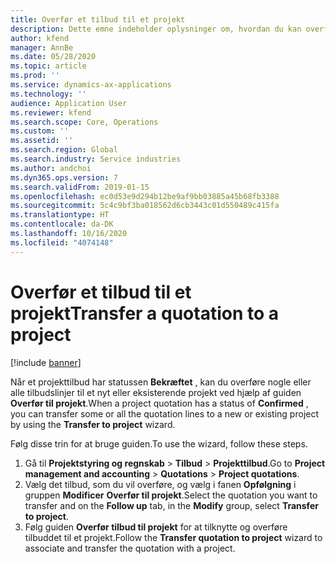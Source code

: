 ```yaml
---
title: Overfør et tilbud til et projekt
description: Dette emne indeholder oplysninger om, hvordan du kan overføre et tilbud til et nyt eller eksisterende projekt.
author: kfend
manager: AnnBe
ms.date: 05/28/2020
ms.topic: article
ms.prod: ''
ms.service: dynamics-ax-applications
ms.technology: ''
audience: Application User
ms.reviewer: kfend
ms.search.scope: Core, Operations
ms.custom: ''
ms.assetid: ''
ms.search.region: Global
ms.search.industry: Service industries
ms.author: andchoi
ms.dyn365.ops.version: 7
ms.search.validFrom: 2019-01-15
ms.openlocfilehash: ec0d53e9d294b12be9af9bb03885a45b68fb3388
ms.sourcegitcommit: 5c4c9bf3ba018562d6cb3443c01d550489c415fa
ms.translationtype: HT
ms.contentlocale: da-DK
ms.lasthandoff: 10/16/2020
ms.locfileid: "4074148"
---
```

# <a name="transfer-a-quotation-to-a-project"></a><span data-ttu-id="ae4d0-103">Overfør et tilbud til et projekt</span><span class="sxs-lookup"><span data-stu-id="ae4d0-103">Transfer a quotation to a project</span></span>

[!include [banner](../includes/banner.md)]

<span data-ttu-id="ae4d0-104">Når et projekttilbud har statussen **Bekræftet** , kan du overføre nogle eller alle tilbudslinjer til et nyt eller eksisterende projekt ved hjælp af guiden **Overfør til projekt**.</span><span class="sxs-lookup"><span data-stu-id="ae4d0-104">When a project quotation has a status of **Confirmed** , you can transfer some or all the quotation lines to a new or existing project by using the **Transfer to project** wizard.</span></span> 

<span data-ttu-id="ae4d0-105">Følg disse trin for at bruge guiden.</span><span class="sxs-lookup"><span data-stu-id="ae4d0-105">To use the wizard, follow these steps.</span></span>

1. <span data-ttu-id="ae4d0-106">Gå til **Projektstyring og regnskab** > **Tilbud** > **Projekttilbud**.</span><span class="sxs-lookup"><span data-stu-id="ae4d0-106">Go to **Project management and accounting** > **Quotations** > **Project quotations**.</span></span>
2. <span data-ttu-id="ae4d0-107">Vælg det tilbud, som du vil overføre, og vælg i fanen **Opfølgning** i gruppen **Modificer** **Overfør til projekt**.</span><span class="sxs-lookup"><span data-stu-id="ae4d0-107">Select the quotation you want to transfer and on the **Follow up** tab, in the **Modify** group, select **Transfer to project**.</span></span>
3. <span data-ttu-id="ae4d0-108">Følg guiden **Overfør tilbud til projekt** for at tilknytte og overføre tilbuddet til et projekt.</span><span class="sxs-lookup"><span data-stu-id="ae4d0-108">Follow the **Transfer quotation to project** wizard to associate and transfer the quotation with a project.</span></span>

